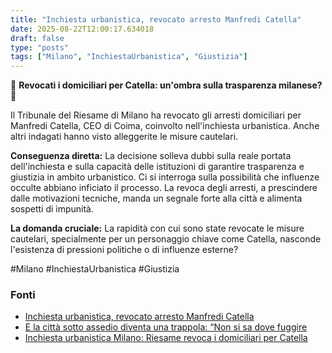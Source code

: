 ```yaml
---
title: "Inchiesta urbanistica, revocato arresto Manfredi Catella"
date: 2025-08-22T12:00:17.634018
draft: false
type: "posts"
tags: ["Milano", "InchiestaUrbanistica", "Giustizia"]
---
```


🚨 **Revocati i domiciliari per Catella: un'ombra sulla trasparenza milanese?** 🚨

Il Tribunale del Riesame di Milano ha revocato gli arresti domiciliari per Manfredi Catella, CEO di Coima, coinvolto nell'inchiesta urbanistica.  Anche altri indagati hanno visto alleggerite le misure cautelari.  

**Conseguenza diretta:** La decisione solleva dubbi sulla reale portata dell'inchiesta e sulla capacità delle istituzioni di garantire trasparenza e giustizia in ambito urbanistico.  Ci si interroga sulla possibilità che influenze occulte abbiano inficiato il processo.  La revoca degli arresti, a prescindere dalle motivazioni tecniche, manda un segnale forte alla città e alimenta sospetti di impunità.

**La domanda cruciale:**  La rapidità con cui sono state revocate le misure cautelari, specialmente per un personaggio chiave come Catella,  nasconde l'esistenza di pressioni politiche o di influenze esterne?

#Milano #InchiestaUrbanistica #Giustizia


### Fonti
- [Inchiesta urbanistica, revocato arresto Manfredi Catella](https://www.ansa.it/sito/notizie/topnews/2025/08/22/inchiesta-urbanistica-revocato-arresto-manfredi-catella_f63fb364-76c5-4686-bd9f-ddc25784eecf.html)
- [E la città sotto assedio diventa una trappola: “Non si sa dove fuggire](https://www.repubblica.it/esteri/2025/08/22/news/sfollati_gaza_city_fuga-424800868/)
- [Inchiesta urbanistica Milano: Riesame revoca i domiciliari per Catella](https://www.ilsole24ore.com/art/inchiesta-urbanistica-milano-riesame-revoca-domiciliari-catella-AHfKgOHC)
